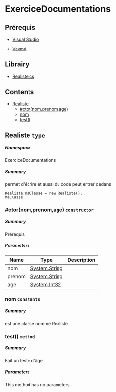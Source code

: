 <a name='assembly'></a>
# ExerciceDocumentations

## Prérequis
- <a href="https://visualstudio.microsoft.com/fr/"> Visual Studio </a>

- <a href="https://github.com/lijunle/Vsxmd"> Vsxmd</a>

## Librairy

- [Realiste.cs](ExerciceDocumentations/README.md)

## Contents

- [Realiste](#T-ExerciceDocumentations-Realiste 'ExerciceDocumentations.Realiste')
  - [#ctor(nom,prenom,age)](#M-ExerciceDocumentations-Realiste-#ctor-System-String,System-String,System-Int32- 'ExerciceDocumentations.Realiste.#ctor(System.String,System.String,System.Int32)')
  - [nom](#F-ExerciceDocumentations-Realiste-nom 'ExerciceDocumentations.Realiste.nom')
  - [test()](#M-ExerciceDocumentations-Realiste-test 'ExerciceDocumentations.Realiste.test')

<a name='T-ExerciceDocumentations-Realiste'></a>
## Realiste `type`

##### Namespace

ExerciceDocumentations

##### Summary

permet d'écrire et aussi du code peut entrer dedans

```
Realiste maClasse = new Realiste();
maClasse.
```

<a name='M-ExerciceDocumentations-Realiste-#ctor-System-String,System-String,System-Int32-'></a>
### #ctor(nom,prenom,age) `constructor`

##### Summary

Prérequis

##### Parameters

| Name | Type | Description |
| ---- | ---- | ----------- |
| nom | [System.String](http://msdn.microsoft.com/query/dev14.query?appId=Dev14IDEF1&l=EN-US&k=k:System.String 'System.String') |  |
| prenom | [System.String](http://msdn.microsoft.com/query/dev14.query?appId=Dev14IDEF1&l=EN-US&k=k:System.String 'System.String') |  |
| age | [System.Int32](http://msdn.microsoft.com/query/dev14.query?appId=Dev14IDEF1&l=EN-US&k=k:System.Int32 'System.Int32') |  |

<a name='F-ExerciceDocumentations-Realiste-nom'></a>
### nom `constants`

##### Summary

est une classe nomme Realiste

<a name='M-ExerciceDocumentations-Realiste-test'></a>
### test() `method`

##### Summary

Fait un teste d'âge

##### Parameters

This method has no parameters.
